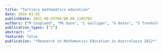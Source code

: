 ```yaml
---
title: "Tertiary mathematics education"
date: 2016-01-01
publishDate: 2021-08-03T04:08:08.110570Z
authors: ["M Coupland", "PK Dunn", "L Galligan", "G Oates", "S Trenholm"]
publication_types: ["2"]
abstract: ""
featured: false
publication: "*Research in Mathematics Education in Australasia 2012*"
---
```


